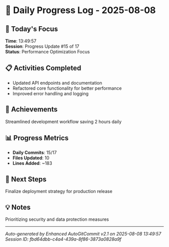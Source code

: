 # 📅 Daily Progress Log - 2025-08-08

## 🎯 Today's Focus
**Time**: 13:49:57  
**Session**: Progress Update #15 of 17  
**Status**: Performance Optimization Focus

## 📋 Activities Completed
- Updated API endpoints and documentation
- Refactored core functionality for better performance
- Improved error handling and logging

## 🚀 Achievements
Streamlined development workflow saving 2 hours daily

## 📊 Progress Metrics
- **Daily Commits**: 15/17
- **Files Updated**: 10
- **Lines Added**: ~183

## 🎯 Next Steps
Finalize deployment strategy for production release

## 💡 Notes
Prioritizing security and data protection measures

---
*Auto-generated by Enhanced AutoGitCommit v2.1 on 2025-08-08 13:49:57*
*Session ID: fbd64dbb-c4a4-439a-8f86-3873a0828a9f*